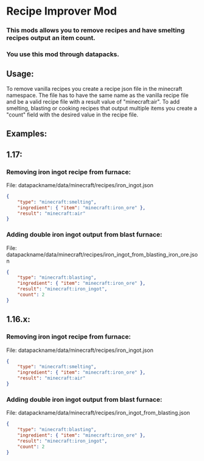 # Recipe Improver Mod
 
### This mods allows you to remove recipes and have smelting recipes output an item count.
### You use this mod through datapacks.
 
## Usage:
To remove vanilla recipes you create a recipe json file in the minecraft namespace. The file has to have the same name as the vanilla recipe file and be a valid recipe file with a result value of "minecraft:air".
To add smelting, blasting or cooking recipes that output multiple items you create a "count" field with the desired value in the recipe file.
 
## Examples:
## 1.17:
### Removing iron ingot recipe from furnace:
File: datapackname/data/minecraft/recipes/iron_ingot.json
```json
{
    "type": "minecraft:smelting",
    "ingredient": { "item": "minecraft:iron_ore" },
    "result": "minecraft:air"
}
```

### Adding double iron ingot output from blast furnace:
File: datapackname/data/minecraft/recipes/iron_ingot_from_blasting_iron_ore.json
```json
{
    "type": "minecraft:blasting",
    "ingredient": { "item": "minecraft:iron_ore" },
    "result": "minecraft:iron_ingot",
    "count": 2
}
```
## 1.16.x:
### Removing iron ingot recipe from furnace:
File: datapackname/data/minecraft/recipes/iron_ingot.json
```json
{
    "type": "minecraft:smelting",
    "ingredient": { "item": "minecraft:iron_ore" },
    "result": "minecraft:air"
}
```

### Adding double iron ingot output from blast furnace:
File: datapackname/data/minecraft/recipes/iron_ingot_from_blasting.json
```json
{
    "type": "minecraft:blasting",
    "ingredient": { "item": "minecraft:iron_ore" },
    "result": "minecraft:iron_ingot",
    "count": 2
}
```
